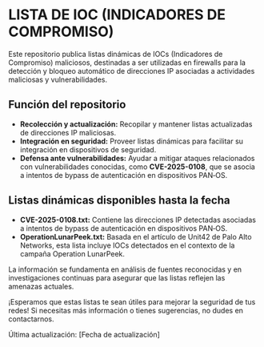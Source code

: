 # LISTA DE IOC (INDICADORES DE COMPROMISO)

Este repositorio publica listas dinámicas de IOCs (Indicadores de Compromiso) maliciosos, destinadas a ser utilizadas en firewalls para la detección y bloqueo automático de direcciones IP asociadas a actividades maliciosas y vulnerabilidades.

## Función del repositorio
- **Recolección y actualización:** Recopilar y mantener listas actualizadas de direcciones IP maliciosas.
- **Integración en seguridad:** Proveer listas dinámicas para facilitar su integración en dispositivos de seguridad.
- **Defensa ante vulnerabilidades:** Ayudar a mitigar ataques relacionados con vulnerabilidades conocidas, como **CVE-2025-0108**, que se asocia a intentos de bypass de autenticación en dispositivos PAN‑OS.

## Listas dinámicas disponibles hasta la fecha
- **CVE-2025-0108.txt:** Contiene las direcciones IP detectadas asociadas a intentos de bypass de autenticación en dispositivos PAN‑OS.
- **OperationLunarPeek.txt:** Basada en el artículo de Unit42 de Palo Alto Networks, esta lista incluye IOCs detectados en el contexto de la campaña Operation LunarPeek.

La información se fundamenta en análisis de fuentes reconocidas y en investigaciones continuas para asegurar que las listas reflejen las amenazas actuales.

¡Esperamos que estas listas te sean útiles para mejorar la seguridad de tus redes! Si necesitas más información o tienes sugerencias, no dudes en contactarnos.

Última actualización: [Fecha de actualización]
